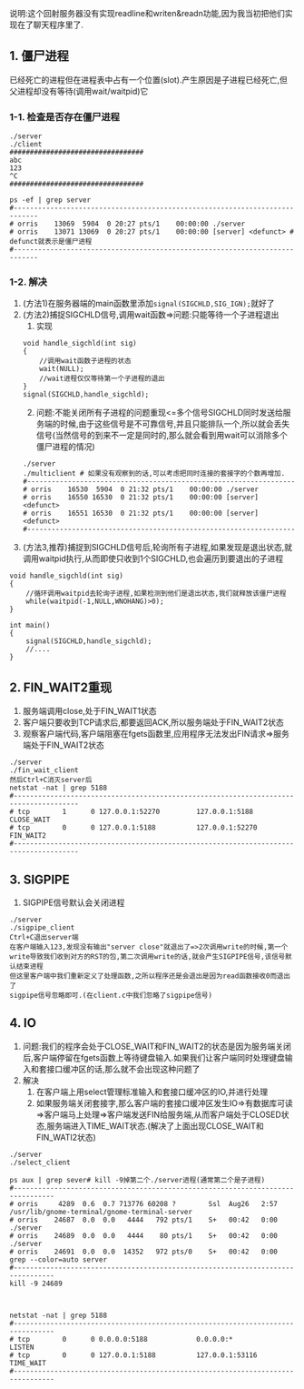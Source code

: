 说明:这个回射服务器没有实现readline和writen&readn功能,因为我当初把他们实现在了聊天程序里了.
## 1. 僵尸进程
已经死亡的进程但在进程表中占有一个位置(slot).产生原因是子进程已经死亡,但父进程却没有等待(调用wait/waitpid)它
### 1-1. 检查是否存在僵尸进程
```
./server
./client
#################################
abc
123
^C
#################################

ps -ef | grep server
#----------------------------------------------------------------------------
# orris    13069  5904  0 20:27 pts/1    00:00:00 ./server
# orris    13071 13069  0 20:27 pts/1    00:00:00 [server] <defunct> # defunct就表示是僵尸进程
#----------------------------------------------------------------------------

```
### 1-2. 解决
1. (方法1)在服务器端的main函数里添加`signal(SIGCHLD,SIG_IGN);`就好了
2. (方法2)捕捉SIGCHLD信号,调用wait函数=>问题:只能等待一个子进程退出
    1. 实现
    ```
    void handle_sigchld(int sig)
    {   
        //调用wait函数子进程的状态
        wait(NULL);
        //wait进程仅仅等待第一个子进程的退出
    }
    signal(SIGCHLD,handle_sigchld);
    ```
    2. 问题:不能关闭所有子进程的问题重现<=多个信号SIGCHLD同时发送给服务端的时候,由于这些信号是不可靠信号,并且只能排队一个,所以就会丢失信号(当然信号的到来不一定是同时的,那么就会看到用wait可以消除多个僵尸进程的情况)
    ```
    ./server
    ./multiclient # 如果没有观察到的话,可以考虑把同时连接的套接字的个数再增加.
    #------------------------------------------------------------------
    # orris    16530  5904  0 21:32 pts/1    00:00:00 ./server
    # orris    16550 16530  0 21:32 pts/1    00:00:00 [server] <defunct>
    # orris    16551 16530  0 21:32 pts/1    00:00:00 [server] <defunct>
    #------------------------------------------------------------------

    ```
3. (方法3,推荐)捕捉到SIGCHLD信号后,轮询所有子进程,如果发现是退出状态,就调用waitpid执行,从而即使只收到1个SIGCHLD,也会遍历到要退出的子进程
```
void handle_sigchld(int sig)
{
    //循环调用waitpid去轮询子进程,如果检测到他们是退出状态,我们就释放该僵尸进程
    while(waitpid(-1,NULL,WNOHANG)>0);
}

int main()
{
    signal(SIGCHLD,handle_sigchld);
    //....
}
```


## 2. FIN_WAIT2重现
1. 服务端调用close,处于FIN_WAIT1状态
2. 客户端只要收到TCP请求后,都要返回ACK,所以服务端处于FIN_WAIT2状态
3. 观察客户端代码,客户端阻塞在fgets函数里,应用程序无法发出FIN请求=>服务端处于FIN_WAIT2状态
```
./server
./fin_wait_client
然后Ctrl+C消灭server后
netstat -nat | grep 5188
#--------------------------------------------------------------------------------------
# tcp        1      0 127.0.0.1:52270         127.0.0.1:5188          CLOSE_WAIT 
# tcp        0      0 127.0.0.1:5188          127.0.0.1:52270         FIN_WAIT2  
#--------------------------------------------------------------------------------------
```

## 3. SIGPIPE
1. SIGPIPE信号默认会关闭进程
```
./server
./sigpipe_client
Ctrl+C退出server端
在客户端输入123,发现没有输出"server close"就退出了=>2次调用write的时候,第一个write导致我们收到对方的RST的包,第二次调用write的话,就会产生SIGPIPE信号,该信号默认结束进程
但这里客户端中我们重新定义了处理函数,之所以程序还是会退出是因为read函数接收0而退出了
sigpipe信号忽略即可.(在client.c中我们忽略了sigpipe信号)
```


## 4. IO
1. 问题:我们的程序会处于CLOSE_WAIT和FIN_WAIT2的状态是因为服务端关闭后,客户端停留在fgets函数上等待键盘输入.如果我们让客户端同时处理键盘输入和套接口缓冲区的话,那么就不会出现这种问题了
2. 解决
    1. 在客户端上用select管理标准输入和套接口缓冲区的IO,并进行处理
    2. 如果服务端关闭套接字,那么客户端的套接口缓冲区发生IO=>有数据库可读=>客户端马上处理=>客户端发送FIN给服务端,从而客户端处于CLOSED状态,服务端进入TIME_WAIT状态.(解决了上面出现CLOSE_WAIT和FIN_WATI2状态)
```
./server
./select_client

ps aux | grep sever# kill -9掉第二个./server进程(通常第二个是子进程)
#--------------------------------------------------------------------------------
# orris     4289  0.6  0.7 713776 60208 ?        Ssl  Aug26   2:57 /usr/lib/gnome-terminal/gnome-terminal-server
# orris    24687  0.0  0.0   4444   792 pts/1    S+   00:42   0:00 ./server
# orris    24689  0.0  0.0   4444    80 pts/1    S+   00:42   0:00 ./server
# orris    24691  0.0  0.0  14352   972 pts/0    S+   00:42   0:00 grep --color=auto server
#--------------------------------------------------------------------------------
kill -9 24689



netstat -nat | grep 5188
#--------------------------------------------------------------------------------
# tcp        0      0 0.0.0.0:5188            0.0.0.0:*               LISTEN     
# tcp        0      0 127.0.0.1:5188          127.0.0.1:53116         TIME_WAIT  
#--------------------------------------------------------------------------------
```
